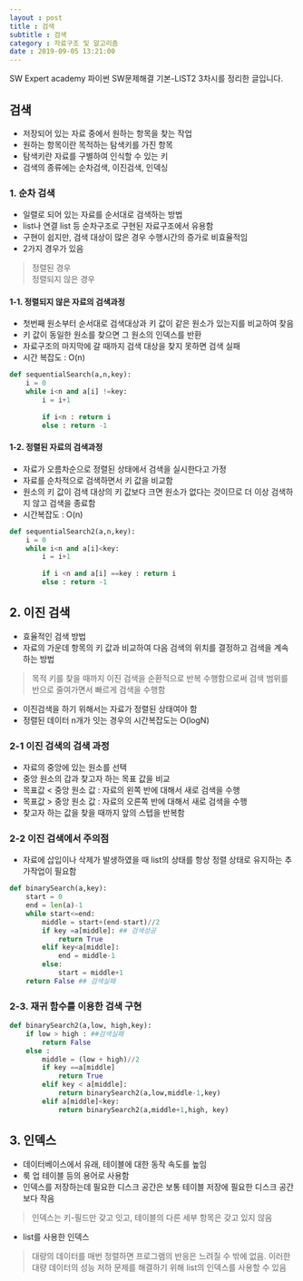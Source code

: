 ```yaml
---
layout : post
title : 검색
subtitle : 검색
category : 자료구조 및 알고리즘
date : 2019-09-05 13:21:00
---
```


SW Expert academy 파이썬 SW문제해결 기본-LIST2 3차시를 정리한 글입니다.

##  검색

- 저장되어 있는 자료 중에서 원하는 항목을 찾는 작업  
- 원하는 항목이란 목적하는 탐색키를 가진 항목  
- 탐색키란 자료를 구별하여 인식할 수 있는 키  
- 검색의 종류에는 순차검색, 이진검색, 인덱싱  

### 1. 순차 검색

- 일렬로 되어 있는 자료를 순서대로 검색하는 방법  
- list나 연결 list 등 순차구조로 구현된 자료구조에서 유용함  
- 구현이 쉽지만, 검색 대상이 많은 경우 수행시간의 증가로 비효율적임  
- 2가지 경우가 있음  
> 정렬된 경우   
> 정렬되지 않은 경우  

#### 1-1. 정렬되지 않은 자료의 검색과정 

- 첫번째 원소부터 순서대로 검색대상과 키 값이 같은 원소가 있는지를 비교하여 찾음  
- 키 값이 동일한 원소를 찾으면 그 원소의 인덱스를 반환  
- 자료구조의 마지막에 갈 때까지 검색 대상을 찾지 못하면 검색 실패  
- 시간 복잡도 : O(n)


```python
def sequentialSearch(a,n,key):
    i = 0
    while i<n and a[i] !=key:
        i = i+1
        
        if i<n : return i
        else : return -1
```

#### 1-2. 정렬된 자료의 검색과정 

- 자료가 오름차순으로 정렬된 상태에서 검색을 실시한다고 가정   
- 자료를 순차적으로 검색하면서 키 값을 비교함  
- 원소의 키 값이 검색 대상의 키 값보다 크면 원소가 없다는 것이므로 더 이상 검색하지 않고 검색을 종료함  
- 시간복잡도 : O(n)


```python
def sequentialSearch2(a,n,key):
    i = 0
    while i<n and a[i]<key:
        i = i+1
        
        if i <n and a[i] ==key : return i
        else : return -1
```

## 2. 이진 검색

- 효율적인 검색 방법  
- 자료의 가운데 항목의 키 값과 비교하여 다음 검색의 위치를 결정하고 검색을 계속하는 방법  
> 목적 키를 찾을 때까지 이진 검색을 순환적으로 반복 수행함으로써 검색 범위를 반으로 줄여가면서 빠르게 검색을 수행함
- 이진검색을 하기 위해서는 자료가 정렬된 상태여야 함  
- 정렬된 데이터 n개가 잇는 경우의 시간복잡도는 O(logN) 

### 2-1 이진 검색의 검색 과정

- 자료의 중앙에 있는 원소를 선택  
- 중앙 원소의 갑과 찾고자 하는 목표 값을 비교  
- 목표값 < 중앙 원소 값 : 자료의 왼쪽 반에 대해서 새로 검색을 수행  
- 목표값 > 중앙 원소 값  : 자료의 오른쪽 반에 대해서 새로 검색을 수행  
- 찾고자 하는 값을 찾을 때까지 앞의 스텝을 반복함 

### 2-2 이진 검색에서 주의점  
- 자료에 삽입이나 삭제가 발생하였을 때 list의 상태를 항상 정렬 상태로 유지하는 추가작업이 필요함  


```python
def binarySearch(a,key):
    start = 0
    end = len(a)-1
    while start<=end:
        middle = start+(end-start)//2
        if key =a[middle]: ## 검색성공
            return True
        elif key<a[middle]:
            end = middle-1
        else:
            start = middle+1
    return False ## 검색실패
```

### 2-3. 재귀 함수를 이용한 검색 구현


```python
def binarySearch2(a,low, high,key):
    if low > high : ##검색실패
        return False
    else : 
        middle = (low + high)//2
        if key ==a[middle]
            return True
        elif key < a[middle]:
            return binarySearch2(a,low,middle-1,key)
        elif a[middle]<key:
            return binarySearch2(a,middle+1,high, key)
```

## 3. 인덱스 

- 데이터베이스에서 유래, 테이블에 대한 동작 속도를 높임  
- 룩 업 테이블 등의 용어로 사용함  
- 인덱스를 저장하는데 필요한 디스크 공간은 보통 테이블 저장에 필요한 디스크 공간보다 작음  
> 인덱스는 키-필드만 갖고 잇고, 테이블의 다른 세부 항목은 갖고 있지 않음  
- list를 사용한 인덱스 
> 대량의 데이터를 매번 정렬하면 프로그램의 반응은 느려질 수 밖에 없음. 이러한 대량 데이터의 성능 저하 문제를 해결하기 위해 list의 인덱스를 사용할 수 있음
